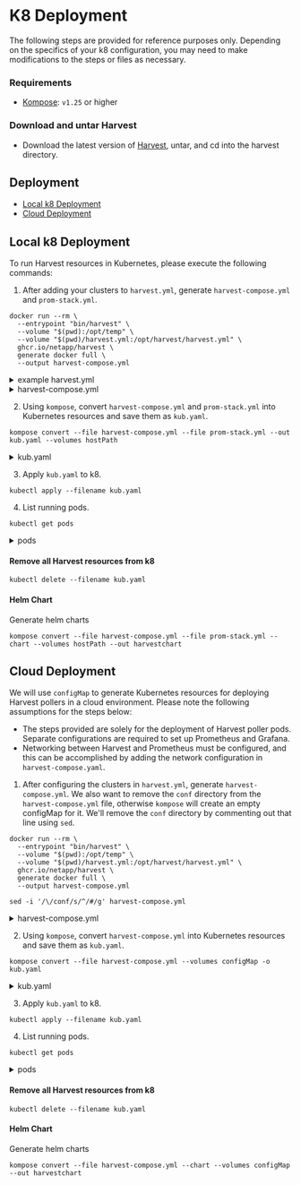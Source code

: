 # K8 Deployment

The following steps are provided for reference purposes only. Depending on the specifics of your k8 configuration, you may need to make modifications to the steps or files as necessary.

### Requirements
- [Kompose](https://github.com/kubernetes/kompose/): `v1.25` or higher

### Download and untar Harvest

- Download the latest version of [Harvest](https://netapp.github.io/harvest/latest/install/native/), untar, and
  cd into the harvest directory.

## Deployment

* [Local k8 Deployment](#local-k8-deployment)
* [Cloud Deployment](#cloud-deployment)

## Local k8 Deployment

To run Harvest resources in Kubernetes, please execute the following commands:

1. After adding your clusters to `harvest.yml`, generate `harvest-compose.yml` and `prom-stack.yml`.

```
docker run --rm \
  --entrypoint "bin/harvest" \
  --volume "$(pwd):/opt/temp" \
  --volume "$(pwd)/harvest.yml:/opt/harvest/harvest.yml" \
  ghcr.io/netapp/harvest \
  generate docker full \
  --output harvest-compose.yml
```

<details><summary>example harvest.yml</summary>
<p>

```yaml
Tools:
Exporters:
    prometheus1:
        exporter: Prometheus
        port_range: 12990-14000
Defaults:
    use_insecure_tls: true
    collectors:
      - Zapi
      - ZapiPerf
    exporters:
      - prometheus1
Pollers:
    u2:
        datacenter: u2
        addr: ADDRESS
        username: USER
        password: PASS
```
</p>
</details>

<details><summary>harvest-compose.yml</summary>
<p>

```yaml
version: "3.7"

services:

  u2:
    image: ghcr.io/netapp/harvest:latest
    container_name: poller-u2
    restart: unless-stopped
    ports:
      - 12990:12990
    command: '--poller u2 --promPort 12990 --config /opt/harvest.yml'
    volumes:
      - /Users/harvest/conf:/opt/harvest/conf
      - /Users/harvest/cert:/opt/harvest/cert
      - /Users/harvest/harvest.yml:/opt/harvest.yml
    networks:
      - backend
```

</p>
</details>

2. Using `kompose`, convert `harvest-compose.yml` and `prom-stack.yml` into Kubernetes resources and save them as `kub.yaml`.

```
kompose convert --file harvest-compose.yml --file prom-stack.yml --out kub.yaml --volumes hostPath
```

<details><summary>kub.yaml</summary>
<p>

```yaml
---
apiVersion: v1
kind: Service
metadata:
  annotations:
    kompose.cmd: kompose convert --file harvest-compose.yml --file prom-stack.yml --out kub.yaml --volumes hostPath
    kompose.service.type: nodeport
    kompose.version: 1.28.0 (HEAD)
  creationTimestamp: null
  labels:
    io.kompose.service: grafana
  name: grafana
spec:
  ports:
    - name: "3000"
      port: 3000
      targetPort: 3000
  selector:
    io.kompose.service: grafana
  type: NodePort
status:
  loadBalancer: {}

---
apiVersion: v1
kind: Service
metadata:
  annotations:
    kompose.cmd: kompose convert --file harvest-compose.yml --file prom-stack.yml --out kub.yaml --volumes hostPath
    kompose.service.type: nodeport
    kompose.version: 1.28.0 (HEAD)
  creationTimestamp: null
  labels:
    io.kompose.service: prometheus
  name: prometheus
spec:
  ports:
    - name: "9090"
      port: 9090
      targetPort: 9090
  selector:
    io.kompose.service: prometheus
  type: NodePort
status:
  loadBalancer: {}

---
apiVersion: v1
kind: Service
metadata:
  annotations:
    kompose.cmd: kompose convert --file harvest-compose.yml --file prom-stack.yml --out kub.yaml --volumes hostPath
    kompose.version: 1.28.0 (HEAD)
  creationTimestamp: null
  labels:
    io.kompose.service: u2
  name: u2
spec:
  ports:
    - name: "12990"
      port: 12990
      targetPort: 12990
  selector:
    io.kompose.service: u2
status:
  loadBalancer: {}

---
apiVersion: apps/v1
kind: Deployment
metadata:
  annotations:
    kompose.cmd: kompose convert --file harvest-compose.yml --file prom-stack.yml --out kub.yaml --volumes hostPath
    kompose.service.type: nodeport
    kompose.version: 1.28.0 (HEAD)
  creationTimestamp: null
  labels:
    io.kompose.service: grafana
  name: grafana
spec:
  replicas: 1
  selector:
    matchLabels:
      io.kompose.service: grafana
  strategy:
    type: Recreate
  template:
    metadata:
      annotations:
        kompose.cmd: kompose convert --file harvest-compose.yml --file prom-stack.yml --out kub.yaml --volumes hostPath
        kompose.service.type: nodeport
        kompose.version: 1.28.0 (HEAD)
      creationTimestamp: null
      labels:
        io.kompose.network/harvest-backend: "true"
        io.kompose.network/harvest-frontend: "true"
        io.kompose.service: grafana
    spec:
      containers:
        - image: grafana/grafana:8.3.4
          name: grafana
          ports:
            - containerPort: 3000
          resources: {}
          volumeMounts:
            - mountPath: /var/lib/grafana
              name: grafana-data
            - mountPath: /etc/grafana/provisioning
              name: grafana-hostpath1
      restartPolicy: Always
      volumes:
        - hostPath:
            path: /Users/harvest
          name: grafana-data
        - hostPath:
            path: /Users/harvest/grafana
          name: grafana-hostpath1
status: {}

---
apiVersion: networking.k8s.io/v1
kind: NetworkPolicy
metadata:
  creationTimestamp: null
  name: harvest-backend
spec:
  ingress:
    - from:
        - podSelector:
            matchLabels:
              io.kompose.network/harvest-backend: "true"
  podSelector:
    matchLabels:
      io.kompose.network/harvest-backend: "true"

---
apiVersion: networking.k8s.io/v1
kind: NetworkPolicy
metadata:
  creationTimestamp: null
  name: harvest-frontend
spec:
  ingress:
    - from:
        - podSelector:
            matchLabels:
              io.kompose.network/harvest-frontend: "true"
  podSelector:
    matchLabels:
      io.kompose.network/harvest-frontend: "true"

---
apiVersion: apps/v1
kind: Deployment
metadata:
  annotations:
    kompose.cmd: kompose convert --file harvest-compose.yml --file prom-stack.yml --out kub.yaml --volumes hostPath
    kompose.service.type: nodeport
    kompose.version: 1.28.0 (HEAD)
  creationTimestamp: null
  labels:
    io.kompose.service: prometheus
  name: prometheus
spec:
  replicas: 1
  selector:
    matchLabels:
      io.kompose.service: prometheus
  strategy:
    type: Recreate
  template:
    metadata:
      annotations:
        kompose.cmd: kompose convert --file harvest-compose.yml --file prom-stack.yml --out kub.yaml --volumes hostPath
        kompose.service.type: nodeport
        kompose.version: 1.28.0 (HEAD)
      creationTimestamp: null
      labels:
        io.kompose.network/harvest-backend: "true"
        io.kompose.service: prometheus
    spec:
      containers:
        - args:
            - --config.file=/etc/prometheus/prometheus.yml
            - --storage.tsdb.path=/prometheus
            - --web.console.libraries=/usr/share/prometheus/console_libraries
            - --web.console.templates=/usr/share/prometheus/consoles
          image: prom/prometheus:v2.33.1
          name: prometheus
          ports:
            - containerPort: 9090
          resources: {}
          volumeMounts:
            - mountPath: /etc/prometheus
              name: prometheus-hostpath0
            - mountPath: /prometheus
              name: prometheus-data
      restartPolicy: Always
      volumes:
        - hostPath:
            path: /Users/harvest/container/prometheus
          name: prometheus-hostpath0
        - hostPath:
            path: /Users/harvest
          name: prometheus-data
status: {}

---
apiVersion: apps/v1
kind: Deployment
metadata:
  annotations:
    kompose.cmd: kompose convert --file harvest-compose.yml --file prom-stack.yml --out kub.yaml --volumes hostPath
    kompose.version: 1.28.0 (HEAD)
  creationTimestamp: null
  labels:
    io.kompose.service: u2
  name: u2
spec:
  replicas: 1
  selector:
    matchLabels:
      io.kompose.service: u2
  strategy:
    type: Recreate
  template:
    metadata:
      annotations:
        kompose.cmd: kompose convert --file harvest-compose.yml --file prom-stack.yml --out kub.yaml --volumes hostPath
        kompose.version: 1.28.0 (HEAD)
      creationTimestamp: null
      labels:
        io.kompose.network/harvest-backend: "true"
        io.kompose.service: u2
    spec:
      containers:
        - args:
            - --poller
            - u2
            - --promPort
            - "12990"
            - --config
            - /opt/harvest.yml
          image: ghcr.io/netapp/harvest:latest
          name: poller-u2
          ports:
            - containerPort: 12990
          resources: {}
          volumeMounts:
            - mountPath: /opt/harvest/conf
              name: u2-hostpath0
            - mountPath: /opt/harvest/cert
              name: u2-hostpath1
            - mountPath: /opt/harvest.yml
              name: u2-hostpath2
      restartPolicy: Always
      volumes:
        - hostPath:
            path: /Users/harvest/conf
          name: u2-hostpath0
        - hostPath:
            path: /Users/harvest/cert
          name: u2-hostpath1
        - hostPath:
            path: /Users/harvest/harvest.yml
          name: u2-hostpath2
status: {}
```
</p>
</details>

3. Apply `kub.yaml` to k8.

```
kubectl apply --filename kub.yaml
```

4. List running pods.

```
kubectl get pods
```

<details><summary>pods</summary>
<p>

```text
NAME                          READY   STATUS    RESTARTS   AGE
prometheus-666fc7b64d-xfkvk   1/1     Running   0          43m
grafana-7cd8bdc9c9-wmsxh      1/1     Running   0          43m
u2-7dfb76b5f6-zbfm6           1/1     Running   0          43m
```
</p>
</details>

#### Remove all Harvest resources from k8

```kubectl delete --filename kub.yaml```

#### Helm Chart

Generate helm charts

```
kompose convert --file harvest-compose.yml --file prom-stack.yml --chart --volumes hostPath --out harvestchart
```

## Cloud Deployment

We will use `configMap` to generate Kubernetes resources for deploying Harvest pollers in a cloud environment.
Please note the following assumptions for the steps below:

- The steps provided are solely for the deployment of Harvest poller pods. Separate configurations are required to set up Prometheus and Grafana.
- Networking between Harvest and Prometheus must be configured, and this can be accomplished by adding the network configuration in `harvest-compose.yaml`.

1. After configuring the clusters in `harvest.yml`, generate `harvest-compose.yml`. We also want to remove the `conf` directory from the `harvest-compose.yml` file, otherwise `kompose` will create an empty configMap for it. We'll remove the `conf` directory by commenting out that line using `sed`.  

```
docker run --rm \
  --entrypoint "bin/harvest" \
  --volume "$(pwd):/opt/temp" \
  --volume "$(pwd)/harvest.yml:/opt/harvest/harvest.yml" \
  ghcr.io/netapp/harvest \
  generate docker full \
  --output harvest-compose.yml
  
sed -i '/\/conf/s/^/#/g' harvest-compose.yml
```

<details><summary>harvest-compose.yml</summary>
<p>

```yaml
version: "3.7"

services:

  u2:
    image: ghcr.io/netapp/harvest:latest
    container_name: poller-u2
    restart: unless-stopped
    ports:
      - 12990:12990
    command: '--poller u2 --promPort 12990 --config /opt/harvest.yml'
    volumes:
      #      - /Users/harvest/conf:/opt/harvest/conf
      - /Users/harvest/cert:/opt/harvest/cert
      - /Users/harvest/harvest.yml:/opt/harvest.yml
```
</p>
</details>

2. Using `kompose`, convert `harvest-compose.yml` into Kubernetes resources and save them as `kub.yaml`.

```
kompose convert --file harvest-compose.yml --volumes configMap -o kub.yaml
```

<details><summary>kub.yaml</summary>
<p>

```yaml
---
apiVersion: v1
kind: Service
metadata:
  annotations:
    kompose.cmd: kompose convert --file harvest-compose.yml --volumes configMap -o kub.yaml
    kompose.version: 1.28.0 (HEAD)
  creationTimestamp: null
  labels:
    io.kompose.service: u2
  name: u2
spec:
  ports:
    - name: "12990"
      port: 12990
      targetPort: 12990
  selector:
    io.kompose.service: u2
status:
  loadBalancer: {}

---
apiVersion: apps/v1
kind: Deployment
metadata:
  annotations:
    kompose.cmd: kompose convert --file harvest-compose.yml --volumes configMap -o kub.yaml
    kompose.version: 1.28.0 (HEAD)
  creationTimestamp: null
  labels:
    io.kompose.service: u2
  name: u2
spec:
  replicas: 1
  selector:
    matchLabels:
      io.kompose.service: u2
  strategy:
    type: Recreate
  template:
    metadata:
      annotations:
        kompose.cmd: kompose convert --file harvest-compose.yml --volumes configMap -o kub.yaml
        kompose.version: 1.28.0 (HEAD)
      creationTimestamp: null
      labels:
        io.kompose.network/harvest-default: "true"
        io.kompose.service: u2
    spec:
      containers:
        - args:
            - --poller
            - u2
            - --promPort
            - "12990"
            - --config
            - /opt/harvest.yml
          image: ghcr.io/netapp/harvest:latest
          name: poller-u2
          ports:
            - containerPort: 12990
          resources: {}
          volumeMounts:
            - mountPath: /opt/harvest/cert
              name: u2-cm0
            - mountPath: /opt/harvest.yml
              name: u2-cm1
              subPath: harvest.yml
      restartPolicy: Always
      volumes:
        - configMap:
            name: u2-cm0
          name: u2-cm0
        - configMap:
            items:
              - key: harvest.yml
                path: harvest.yml
            name: u2-cm1
          name: u2-cm1
status: {}

---
apiVersion: v1
kind: ConfigMap
metadata:
  creationTimestamp: null
  labels:
    io.kompose.service: u2
  name: u2-cm0

---
apiVersion: v1
data:
  harvest.yml: |+
    Tools:
    Exporters:
        prometheus1:
            exporter: Prometheus
            port_range: 12990-14000
            add_meta_tags: false
    Defaults:
        use_insecure_tls: true
        prefer_zapi: true
    Pollers:

        u2:
            datacenter: u2
            addr: ADDRESS
            username: USER
            password: PASS
            collectors:
                - Rest
            exporters:
                - prometheus1

kind: ConfigMap
metadata:
  annotations:
    use-subpath: "true"
  creationTimestamp: null
  labels:
    io.kompose.service: u2
  name: u2-cm1

---
apiVersion: networking.k8s.io/v1
kind: NetworkPolicy
metadata:
  creationTimestamp: null
  name: harvest-default
spec:
  ingress:
    - from:
        - podSelector:
            matchLabels:
              io.kompose.network/harvest-default: "true"
  podSelector:
    matchLabels:
      io.kompose.network/harvest-default: "true"
```

</p>
</details>

3. Apply `kub.yaml` to k8.

```
kubectl apply --filename kub.yaml
```

4. List running pods.

```
kubectl get pods
```

<details><summary>pods</summary>
<p>

```text
NAME                  READY   STATUS    RESTARTS   AGE
u2-6864cc7dbc-v6444   1/1     Running   0          6m27s
```

</p>
</details>

#### Remove all Harvest resources from k8

```kubectl delete --filename kub.yaml```

#### Helm Chart

Generate helm charts

```
kompose convert --file harvest-compose.yml --chart --volumes configMap --out harvestchart
```